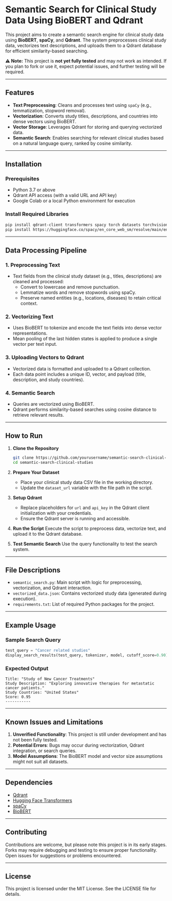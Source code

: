 # Semantic Search for Clinical Study Data Using BioBERT and Qdrant

This project aims to create a semantic search engine for clinical study data using **BioBERT**, **spaCy**, and **Qdrant**. The system preprocesses clinical study data, vectorizes text descriptions, and uploads them to a Qdrant database for efficient similarity-based searching. 

**⚠️ Note:** This project is **not yet fully tested** and may not work as intended. If you plan to fork or use it, expect potential issues, and further testing will be required.

---

## Features
- **Text Preprocessing**: Cleans and processes text using `spaCy` (e.g., lemmatization, stopword removal).
- **Vectorization**: Converts study titles, descriptions, and countries into dense vectors using BioBERT.
- **Vector Storage**: Leverages Qdrant for storing and querying vectorized data.
- **Semantic Search**: Enables searching for relevant clinical studies based on a natural language query, ranked by cosine similarity.

---

## Installation

### Prerequisites
- Python 3.7 or above
- Qdrant API access (with a valid URL and API key)
- Google Colab or a local Python environment for execution

### Install Required Libraries
```bash
pip install qdrant-client transformers spacy torch datasets torchvision torchaudio
pip install https://huggingface.co/spacy/en_core_web_sm/resolve/main/en_core_web_sm-any-py3-none-any.whl
```

---

## Data Processing Pipeline

### 1. **Preprocessing Text**
- Text fields from the clinical study dataset (e.g., titles, descriptions) are cleaned and processed:
  - Convert to lowercase and remove punctuation.
  - Lemmatize words and remove stopwords using spaCy.
  - Preserve named entities (e.g., locations, diseases) to retain critical context.

### 2. **Vectorizing Text**
- Uses BioBERT to tokenize and encode the text fields into dense vector representations.
- Mean pooling of the last hidden states is applied to produce a single vector per text input.

### 3. **Uploading Vectors to Qdrant**
- Vectorized data is formatted and uploaded to a Qdrant collection.
- Each data point includes a unique ID, vector, and payload (title, description, and study countries).

### 4. **Semantic Search**
- Queries are vectorized using BioBERT.
- Qdrant performs similarity-based searches using cosine distance to retrieve relevant results.

---

## How to Run

1. **Clone the Repository**
   ```bash
   git clone https://github.com/yourusername/semantic-search-clinical-studies.git
   cd semantic-search-clinical-studies
   ```

2. **Prepare Your Dataset**
   - Place your clinical study data CSV file in the working directory.
   - Update the `dataset_url` variable with the file path in the script.

3. **Setup Qdrant**
   - Replace placeholders for `url` and `api_key` in the Qdrant client initialization with your credentials.
   - Ensure the Qdrant server is running and accessible.

4. **Run the Script**
   Execute the script to preprocess data, vectorize text, and upload it to the Qdrant database.

5. **Test Semantic Search**
   Use the query functionality to test the search system.

---

## File Descriptions

- `semantic_search.py`: Main script with logic for preprocessing, vectorization, and Qdrant interaction.
- `vectorized_data.json`: Contains vectorized study data (generated during execution).
- `requirements.txt`: List of required Python packages for the project.

---

## Example Usage

### Sample Search Query
```python
test_query = "Cancer related studies"
display_search_results(test_query, tokenizer, model, cutoff_score=0.90)
```

### Expected Output
```plaintext
Title: "Study of New Cancer Treatments"
Study Description: "Exploring innovative therapies for metastatic cancer patients."
Study Countries: "United States"
Score: 0.95
-----------
```

---

## Known Issues and Limitations
1. **Unverified Functionality**: This project is still under development and has not been fully tested.
2. **Potential Errors**: Bugs may occur during vectorization, Qdrant integration, or search queries.
3. **Model Assumptions**: The BioBERT model and vector size assumptions might not suit all datasets.

---

## Dependencies

- [Qdrant](https://qdrant.tech)
- [Hugging Face Transformers](https://huggingface.co/transformers/)
- [spaCy](https://spacy.io/)
- [BioBERT](https://github.com/dmis-lab/biobert)

---

## Contributing

Contributions are welcome, but please note this project is in its early stages. Forks may require debugging and testing to ensure proper functionality. Open issues for suggestions or problems encountered.

---

## License

This project is licensed under the MIT License. See the LICENSE file for details.
